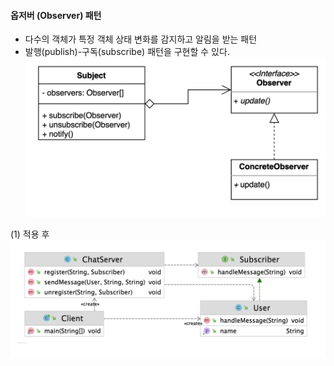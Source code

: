 #### 옵저버 (Observer) 패턴
- 다수의 객체가 특정 객체 상태 변화를 감지하고 알림을 받는 패턴
- 발행(publish)-구독(subscribe) 패턴을 구현할 수 있다.
![IMAGES](../report/images/observer01.png)     

(1) 적용 후
![IMAGES](../report/images/observer02.png)